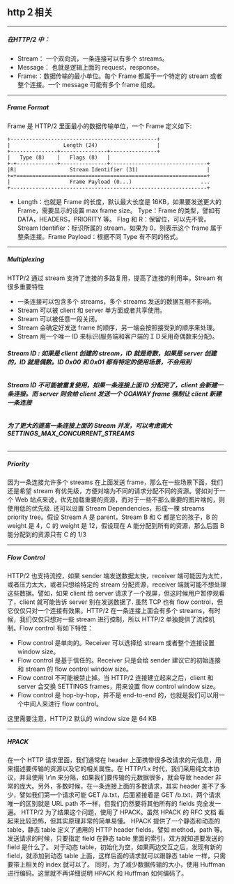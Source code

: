 ## http２相关

---
##### 在HTTP/2 中：

- Stream： 一个双向流，一条连接可以有多个 streams。
- Message： 也就是逻辑上面的 request，response。
- Frame:：数据传输的最小单位。每个 Frame 都属于一个特定的 stream 或者整个连接。一个 message 可能有多个 frame 组成。

--- 

##### Frame Format
Frame 是 HTTP/2 里面最小的数据传输单位，一个 Frame 定义如下:

    +-----------------------------------------------+
    |                 Length (24)                   |
    +---------------+---------------+---------------+
    |   Type (8)    |   Flags (8)   |
    +-+-------------+---------------+-------------------------------+
    |R|                 Stream Identifier (31)                      |
    +=+=============================================================+
    |                   Frame Payload (0...)                      ...
    +---------------------------------------------------------------+

- Length：也就是 Frame 的长度，默认最大长度是 16KB，如果要发送更大的 Frame，需要显示的设置 max frame size。 Type：Frame 的类型，譬如有 DATA，HEADERS，PRIORITY 等。 Flag 和 R：保留位，可以先不管。 Stream Identifier：标识所属的 stream，如果为 0，则表示这个 frame 属于整条连接。Frame Payload：根据不同 Type 有不同的格式。

---

##### Multiplexing
HTTP/2 通过 stream 支持了连接的多路复用，提高了连接的利用率。Stream 有很多重要特性


- 一条连接可以包含多个 streams，多个 streams 发送的数据互相不影响。
- Stream 可以被 client 和 server 单方面或者共享使用。
- Stream 可以被任意一段关闭。
- Stream 会确定好发送 frame 的顺序，另一端会按照接受到的顺序来处理。
- Stream 用一个唯一 ID 来标识(服务端和客户端的ＩＤ采用奇偶数来分配)。

###### **Stream ID : 如果是 client 创建的 stream，ID 就是奇数，如果是 server 创建的，ID 就是偶数。ID 0x00 和 0x01 都有特定的使用场景，不会用到**
###### **Stream ID 不可能被重复使用，如果一条连接上面 ID 分配完了，client 会新建一条连接。而 server 则会给 client 发送一个 GOAWAY frame 强制让 client 新建一条连接**
###### **为了更大的提高一条连接上面的 Stream 并发，可以考虑调大 SETTINGS_MAX_CONCURRENT_STREAMS**

--- 

##### Priority

因为一条连接允许多个 streams 在上面发送 frame，那么在一些场景下面，我们还是希望 stream 有优先级，方便对端为不同的请求分配不同的资源。譬如对于一个 Web 站点来说，优先加载重要的资源，而对于一些不那么重要的图片啥的，则使用低的优先级.
还可以设置 Stream Dependencies，形成一棵 streams priority tree。假设 Stream A 是 parent，Stream B 和 C 都是它的孩子，B 的 weight 是 4，C 的 weight 是 12，假设现在 A 能分配到所有的资源，那么后面 B 能分配到的资源只有 C 的 1/3

---

##### Flow Control

HTTP/2 也支持流控，如果 sender 端发送数据太快，receiver 端可能因为太忙，或者压力太大，或者只想给特定的 stream 分配资源，receiver 端就可能不想处理这些数据。譬如，如果 client 给 server 请求了一个视屏，但这时候用户暂停观看了，client 就可能告诉 server 别在发送数据了.
虽然 TCP 也有 flow control，但它仅仅只对一个连接有效果。HTTP/2 在一条连接上面会有多个 streams，有时候，我们仅仅只想对一些 stream 进行控制，所以 HTTP/2 单独提供了流控机制。Flow control 有如下特性：

- Flow control 是单向的。Receiver 可以选择给 stream 或者整个连接设置 window size。
- Flow control 是基于信任的。Receiver 只是会给 sender 建议它的初始连接和 stream 的 flow control window size。
- Flow control 不可能被禁止掉。当 HTTP/2 连接建立起来之后，client 和 server 会交换 SETTINGS frames，用来设置 flow control window size。
- Flow control 是 hop-by-hop，并不是 end-to-end 的，也就是我们可以用一个中间人来进行 flow control。

这里需要注意，HTTP/2 默认的 window size 是 64 KB

---

##### HPACK

在一个 HTTP 请求里面，我们通常在 header 上面携带很多改请求的元信息，用来描述要传输的资源以及它的相关属性。在 HTTP/1.x 时代，我们采用纯文本协议，并且使用 \r\n 来分隔，如果我们要传输的元数据很多，就会导致 header 非常的庞大。另外，多数时候，在一条连接上面的多数请求，其实 header 差不了多少，譬如我们第一个请求可能 GET /a.txt，后面紧接着是 GET /b.txt，两个请求唯一的区别就是 URL path 不一样，但我们仍然要将其他所有的 fields 完全发一遍。
HTTP/2 为了结果这个问题，使用了 HPACK。虽然 HPACK 的 RFC 文档 看起来比较恐怖，但其实原理非常的简单易懂。
HPACK 提供了一个静态和动态的 table，静态 table 定义了通用的 HTTP header fields，譬如 method，path 等。发送请求的时候，只要指定 field 在静态 table 里面的索引，双方就知道要发送的 field 是什么了。
对于动态 table，初始化为空，如果两边交互之后，发现有新的 field，就添加到动态 table 上面，这样后面的请求就可以跟静态 table 一样，只需要带上相关的 index 就可以了。
同时，为了减少数据传输的大小，使用 Huffman 进行编码。这里就不再详细说明 HPACK 和 Huffman 如何编码了。
